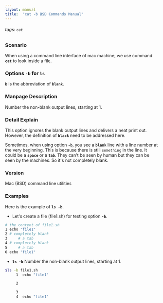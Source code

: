 ```yaml
---
layout: manual
title:  "cat -b BSD Commands Manual"
---
```

###### tags: `cat`

### Scenario
When using a command line interface of mac machine, we use command __`cat`__ to look inside a file.

### Options `-b` for `ls` 
__`b`__ is the abbreviation of __`blank`__.

### Manpage Description
Number the non-blank output lines, starting at 1.

### Detail Explain
This option ignores the blank output lines and delivers a neat print out. However, the definition of __`black`__ need to be addressed here. 

Sometimes, when using option __`-b`__, you see a __`blank`__ line with a line number at the very beginning. This is because there is still `something` in the line. It could be a __`space`__ or a __`tab`__. They can't be seen by human but they can be seen by the machines. So it's not completely blank.

### Version
Mac (BSD) command line utilities

### Examples
Here is the example of __`ls -b`__.

- Let's create a file (file1.sh) for testing option __`-b`__.

```bash
# the content of file1.sh                                 
1 echo "file1"
2 # completely blank
3     # a tab
4 # completely blank
5     # a tab
6 echo "file1"
```

- __`ls -b`__ Number the non-blank output lines, starting at 1.

```bash
$ls -b file1.sh 
     1	echo "file1"

     2		

     3		
     4	echo "file1"
```

